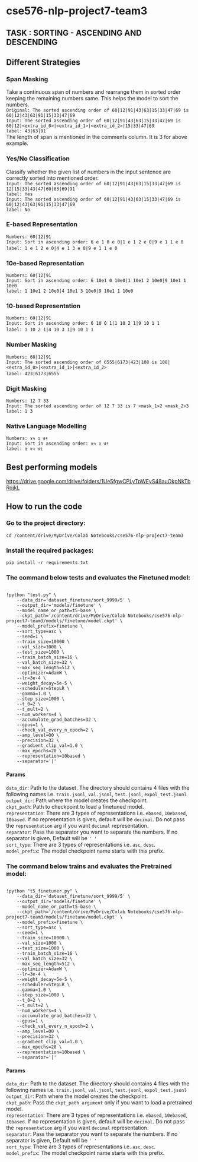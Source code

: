 # cse576-nlp-project7-team3


## TASK : SORTING - ASCENDING AND DESCENDING

## Different Strategies

### Span Masking

Take a continuous span of numbers and rearrange them in sorted order keeping the remaining numbers same. This helps the model to sort the numbers.</br>
`Original: The sorted ascending order of 60|12|91|43|63|15|33|47|69 is 60|12|43|63|91|15|33|47|69`</br>
`Input: The sorted ascending order of 60|12|91|43|63|15|33|47|69 is 60|12|<extra_id_0>|<extra_id_1>|<extra_id_2>|15|33|47|69`</br>
`label: 43|63|91`</br>
The length of span is mentioned in the comments column. It is 3 for above example.
​

### Yes/No Classification

Classify whether the given list of numbers in the input sentence are correctly sorted into mentioned order.</br>
`Input: The sorted ascending order of 60|12|91|43|63|15|33|47|69 is 12|15|33|43|47|60|63|69|91`</br>
`label: Yes`</br>
`Input: The sorted ascending order of 60|12|91|43|63|15|33|47|69 is 60|12|43|63|91|15|33|47|69`</br>
`label: No`</br>

### E-based Representation

`Numbers: 60|12|91`</br>
`Input: Sort in ascending order: 6 e 1 0 e 0|1 e 1 2 e 0|9 e 1 1 e 0`</br>
`label: 1 e 1 2 e 0|4 e 1 3 e 0|9 e 1 1 e 0`
​
### 10e-based Representation

`Numbers: 60|12|91`</br>
`Input: Sort in ascending order: 6 10e1 0 10e0|1 10e1 2 10e0|9 10e1 1 10e0`</br>
`label: 1 10e1 2 10e0|4 10e1 3 10e0|9 10e1 1 10e0`

### 10-based Representation

`Numbers: 60|12|91`</br>
`Input: Sort in ascending order: 6 10 0 1|1 10 2 1|9 10 1 1`</br>
`label: 1 10 2 1|4 10 3 1|9 10 1 1`
​
### Number Masking

`Numbers: 60|12|91`</br>
`Input: The sorted ascending order of 6555|6173|423|108 is 108|<extra_id_0>|<extra_id_1>|<extra_id_2>`</br>
`label: 423|6173|6555`
​
### Digit Masking

`Numbers: 12 7 33`</br>
`Input: The sorted ascending order of 12 7 33 is 7 <mask_1>2 <mask_2>3`</br>
`label: 1 3`

### Native Language Modelling

`Numbers: ४५ ३ ७९` </br>
`Input: Sort in ascending order: ४५ ३ ७९`</br>
`label: ३ ४५ ७९`

## Best performing models

https://drive.google.com/drive/folders/1Ue5fgwCPLyTpWEyS48auOkpNkTbRqjkL

## How to run the code

### Go to the project directory:
```
cd /content/drive/MyDrive/Colab Notebooks/cse576-nlp-project7-team3
```

### Install the required packages:
```
pip install -r requirements.txt
```

### The command below tests and evaluates the Finetuned model:

```

!python "test.py" \
    --data_dir='dataset_finetune/sort_9999/5' \
    --output_dir='models/finetune' \
    --model_name_or_path=t5-base \
    --ckpt_path='/content/drive/MyDrive/Colab Notebooks/cse576-nlp-project7-team3/models/finetune/model.ckpt' \
    --model_prefix=finetune \
    --sort_type=asc \
    --seed=1 \
    --train_size=10000 \
    --val_size=1000 \
    --test_size=1000 \
    --train_batch_size=16 \
    --val_batch_size=32 \
    --max_seq_length=512 \
    --optimizer=AdamW \
    --lr=3e-4 \
    --weight_decay=5e-5 \
    --scheduler=StepLR \
    --gamma=1.0 \
    --step_size=1000 \
    --t_0=2 \
    --t_mult=2 \
    --num_workers=4 \
    --accumulate_grad_batches=32 \
    --gpus=1 \
    --check_val_every_n_epoch=2 \
    --amp_level=O0 \
    --precision=32 \
    --gradient_clip_val=1.0 \
    --max_epochs=20 \
    --representation=10based \
    --separator='|'

```
#### Params
`data_dir`: Path to the dataset. The directory should contains 4 files with the following names i.e. `train.jsonl`, `val.jsonl`, `test.jsonl`, `expol_test.jsonl`</br>
`output_dir`: Path where the model creates the checkpoint.</br>
`ckpt_path`: Path to checkpoint to load a finetuned model.</br>
`representation`: There are 3 types of representations i.e. `ebased`, `10ebased`, `10based`. If no representation is given, default will be `decimal`. Do not pass the `representation` arg if you want `decimal` representation.</br>
`separator`: Pass the separator you want to separate the numbers. If no separator is given, Default will be `' '`</br>
`sort_type`: There are 3 types of representations i.e. `asc`, `desc`.</br>
`model_prefix`: The model checkpoint name starts with this prefix.</br>


### The command below trains and evaluates the Pretrained model:

```

!python "t5_finetuner.py" \
    --data_dir='dataset_finetune/sort_9999/5' \
    --output_dir='models/finetune' \
    --model_name_or_path=t5-base \
    --ckpt_path='/content/drive/MyDrive/Colab Notebooks/cse576-nlp-project7-team3/models/finetune/model.ckpt' \
    --model_prefix=finetune \
    --sort_type=asc \
    --seed=1 \
    --train_size=10000 \
    --val_size=1000 \
    --test_size=1000 \
    --train_batch_size=16 \
    --val_batch_size=32 \
    --max_seq_length=512 \
    --optimizer=AdamW \
    --lr=3e-4 \
    --weight_decay=5e-5 \
    --scheduler=StepLR \
    --gamma=1.0 \
    --step_size=1000 \
    --t_0=2 \
    --t_mult=2 \
    --num_workers=4 \
    --accumulate_grad_batches=32 \
    --gpus=1 \
    --check_val_every_n_epoch=2 \
    --amp_level=O0 \
    --precision=32 \
    --gradient_clip_val=1.0 \
    --max_epochs=20 \
    --representation=10based \
    --separator='|'

```
#### Params
`data_dir`: Path to the dataset. The directory should contains 4 files with the following names i.e. `train.jsonl`, `val.jsonl`, `test.jsonl`, `expol_test.jsonl`</br>
`output_dir`: Path where the model creates the checkpoint.</br>
`ckpt_path`: Pass the `ckpt_path argument` only if you want to load a pretrained model.</br>
`representation`: There are 3 types of representations i.e. `ebased`, `10ebased`, `10based`. If no representation is given, default will be `decimal`. Do not pass the `representation` arg if you want `decimal` representation.</br>
`separator`: Pass the separator you want to separate the numbers. If no separator is given, Default will be `' '`</br>
`sort_type`: There are 3 types of representations i.e. `asc`, `desc`.</br>
`model_prefix`: The model checkpoint name starts with this prefix.</br>
